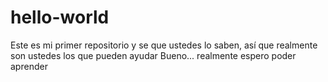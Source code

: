 # hello-world
Este es mi primer repositorio y se que ustedes lo saben, así que realmente son ustedes los que pueden ayudar
Bueno... realmente espero poder aprender 
